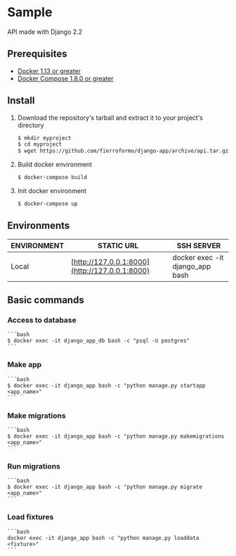 # Sample
API made with Django 2.2


## Prerequisites
+ [Docker 1.13 or greater](https://www.docker.com)
+ [Docker Compose 1.8.0 or greater](https://docs.docker.com/compose/)


## Install
1. Download the repository's tarball and extract it to your project's directory

    ```bash
    $ mkdir myproject
    $ cd myproject
    $ wget https://github.com/fierroformo/django-app/archive/api.tar.gz -O - | tar -xz --strip 1
    ```

2. Build docker environment

    ```bash
    $ docker-compose build
    ```

3. Init docker environment

    ```bash
    $ docker-compose up
    ```


## Environments
ENVIRONMENT | STATIC URL | SSH SERVER
------------ | ------------- | -------------
Local | [http://127.0.0.1:8000](http://127.0.0.1:8000) | docker exec -it django_app bash


## Basic commands

### Access to database

    ```bash
    $ docker exec -it django_app_db bash -c "psql -U postgres"
    ```


### Make app

    ```bash
    $ docker exec -it django_app bash -c "python manage.py startapp <app_name>"
    ```


### Make migrations

    ```bash
    $ docker exec -it django_app bash -c "python manage.py makemigrations <app_name>"
    ```


### Run migrations

    ```bash
    $ docker exec -it django_app bash -c "python manage.py migrate <app_name>"
    ```


### Load fixtures

    ```bash
    docker exec -it django_app bash -c "python manage.py loaddata <fixture>"
    ```

